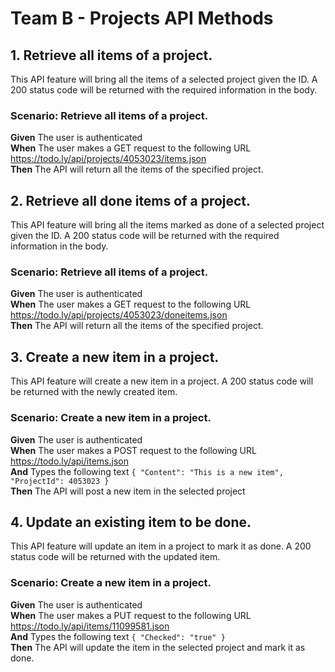 # Team B - Projects API Methods

## 1. Retrieve all items of a project.
This API feature will bring all the items of a selected project given the ID. A 200 status code will be returned with the required information in the body.

### Scenario: Retrieve all items of a project.
**Given** The user is authenticated<br>
**When** The user makes a GET request to the following URL https://todo.ly/api/projects/4053023/items.json<br>
**Then** The API will return all the items of the specified project.<br>

## 2. Retrieve all done items of a project.
This API feature will bring all the items marked as done of a selected project given the ID. A 200 status code will be returned with the required information in the body.

### Scenario: Retrieve all items of a project.
**Given** The user is authenticated<br>
**When** The user makes a GET request to the following URL https://todo.ly/api/projects/4053023/doneitems.json<br>
**Then** The API will return all the items of the specified project.<br>

## 3. Create a new item in a project.
This API feature will create a new item in a project. A 200 status code will be returned with the newly created item.

### Scenario: Create a new item in a project.
**Given** The user is authenticated<br>
**When** The user makes a POST request to the following URL https://todo.ly/api/items.json<br>
**And** Types the following text 
`{
    "Content": "This is a new item",
    "ProjectId": 4053023
}`<br>
**Then** The API will post a new item in the selected project<br>

## 4. Update an existing item to be done.
This API feature will update an item in a project to mark it as done. A 200 status code will be returned with the updated item.

### Scenario: Create a new item in a project.
**Given** The user is authenticated<br>
**When** The user makes a PUT request to the following URL https://todo.ly/api/items/11099581.json<br>
**And** Types the following text 
`{
    "Checked": "true"
}`<br>
**Then** The API will update the item in the selected project and mark it as done.<br>
